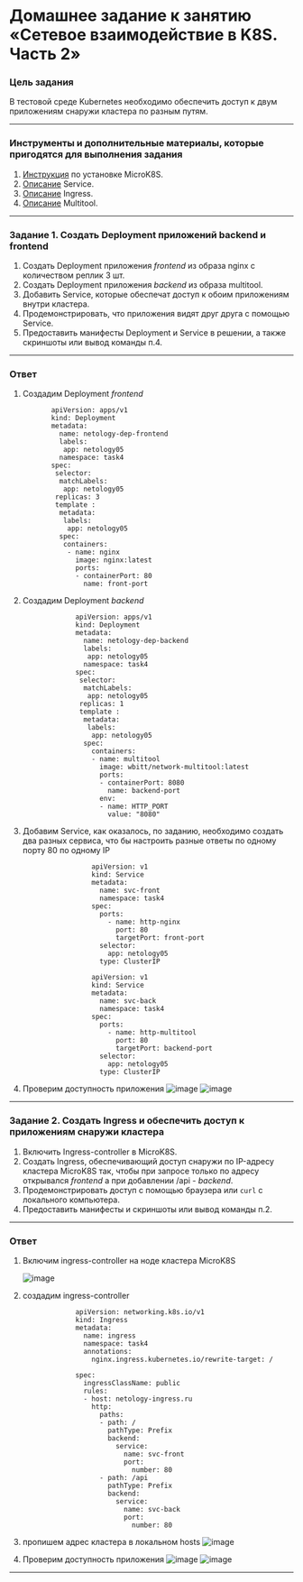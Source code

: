 # Домашнее задание к занятию «Сетевое взаимодействие в K8S. Часть 2»

### Цель задания

В тестовой среде Kubernetes необходимо обеспечить доступ к двум приложениям снаружи кластера по разным путям.

------

### Инструменты и дополнительные материалы, которые пригодятся для выполнения задания

1. [Инструкция](https://microk8s.io/docs/getting-started) по установке MicroK8S.
2. [Описание](https://kubernetes.io/docs/concepts/services-networking/service/) Service.
3. [Описание](https://kubernetes.io/docs/concepts/services-networking/ingress/) Ingress.
4. [Описание](https://github.com/wbitt/Network-MultiTool) Multitool.

------

### Задание 1. Создать Deployment приложений backend и frontend

1. Создать Deployment приложения _frontend_ из образа nginx с количеством реплик 3 шт.
2. Создать Deployment приложения _backend_ из образа multitool. 
3. Добавить Service, которые обеспечат доступ к обоим приложениям внутри кластера. 
4. Продемонстрировать, что приложения видят друг друга с помощью Service.
5. Предоставить манифесты Deployment и Service в решении, а также скриншоты или вывод команды п.4.

------
### Ответ
1. Создадим Deployment _frontend_

              apiVersion: apps/v1
              kind: Deployment
              metadata:
                name: netology-dep-frontend
                labels:
                 app: netology05
                namespace: task4
              spec: 
               selector:
                matchLabels:
                 app: netology05
               replicas: 3
               template :
                metadata:
                 labels:
                  app: netology05
                spec:
                 containers:
                  - name: nginx
                    image: nginx:latest
                    ports:
                    - containerPort: 80
                      name: front-port
   
2. Создадим Deployment _backend_


                    apiVersion: apps/v1
                    kind: Deployment
                    metadata:
                      name: netology-dep-backend
                      labels:
                       app: netology05
                      namespace: task4
                    spec:
                     selector:
                      matchLabels:
                       app: netology05
                     replicas: 1
                     template :
                      metadata:
                       labels:
                        app: netology05
                      spec:
                        containers:
                        - name: multitool
                          image: wbitt/network-multitool:latest
                          ports:
                          - containerPort: 8080
                            name: backend-port 
                          env:
                          - name: HTTP_PORT
                            value: "8080"

   
3. Добавим Service, как оказалось, по заданию, необходимо создать два разных сервиса, что бы настроить разные ответы по одному порту 80 по одному IP

                        apiVersion: v1
                        kind: Service
                        metadata:
                          name: svc-front
                          namespace: task4
                        spec:
                          ports:
                            - name: http-nginx
                              port: 80
                              targetPort: front-port
                          selector:
                            app: netology05
                          type: ClusterIP
                        
                        apiVersion: v1
                        kind: Service
                        metadata:
                          name: svc-back
                          namespace: task4
                        spec:
                          ports:
                            - name: http-multitool
                              port: 80
                              targetPort: backend-port
                          selector:
                            app: netology05
                          type: ClusterIP
  
   
4. Проверим доступность приложения
![image](https://github.com/user-attachments/assets/cba5735e-a5c5-4cc1-8a94-ae1903421106)
![image](https://github.com/user-attachments/assets/57d7867f-15bc-4662-ab8f-ca6db19d828e)

------

### Задание 2. Создать Ingress и обеспечить доступ к приложениям снаружи кластера

1. Включить Ingress-controller в MicroK8S.
2. Создать Ingress, обеспечивающий доступ снаружи по IP-адресу кластера MicroK8S так, чтобы при запросе только по адресу открывался _frontend_ а при добавлении /api - _backend_.
3. Продемонстрировать доступ с помощью браузера или `curl` с локального компьютера.
4. Предоставить манифесты и скриншоты или вывод команды п.2.

------
### Ответ
1. Включим ingress-controller на ноде кластера MicroK8S

   ![image](https://github.com/user-attachments/assets/b76dfd56-98fe-4c79-b30d-76f0b9b7ccc1)

2. создадим ingress-controller

                    apiVersion: networking.k8s.io/v1
                    kind: Ingress
                    metadata:
                      name: ingress
                      namespace: task4
                      annotations:
                        nginx.ingress.kubernetes.io/rewrite-target: /
                      
                    spec:
                      ingressClassName: public
                      rules:
                      - host: netology-ingress.ru
                        http:
                          paths:
                          - path: /
                            pathType: Prefix
                            backend:
                              service:
                                name: svc-front
                                port:
                                  number: 80
                          - path: /api
                            pathType: Prefix
                            backend:
                              service:
                                name: svc-back
                                port:
                                  number: 80

3.  пропишем адрес кластера в локальном hosts
![image](https://github.com/user-attachments/assets/d737f54c-dada-4364-b872-24ebf9b283c7)

4. Проверим доступность приложения
![image](https://github.com/user-attachments/assets/83bab1a6-79f1-4a5f-926f-5eabc7de97df)
![image](https://github.com/user-attachments/assets/1f3c63f7-7a06-4410-a89b-b73eba97aff5)

   
------

